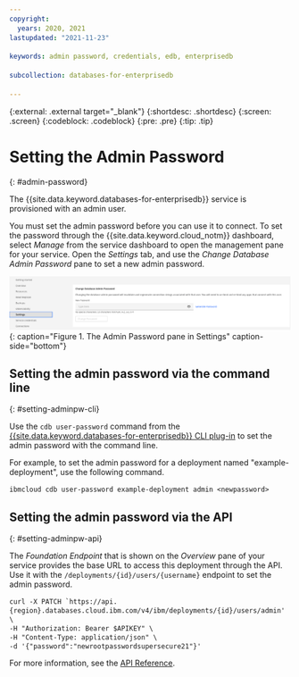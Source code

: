 ```yaml
---
copyright:
  years: 2020, 2021
lastupdated: "2021-11-23"

keywords: admin password, credentials, edb, enterprisedb

subcollection: databases-for-enterprisedb

---
```


{:external: .external target="_blank"}
{:shortdesc: .shortdesc}
{:screen: .screen}
{:codeblock: .codeblock}
{:pre: .pre}
{:tip: .tip}

# Setting the Admin Password
{: #admin-password}

The {{site.data.keyword.databases-for-enterprisedb}} service is provisioned with an admin user.

You must set the admin password before you can use it to connect. To set the password through the {{site.data.keyword.cloud_notm}} dashboard, select _Manage_ from the service dashboard to open the management pane for your service. Open the _Settings_ tab, and use the _Change Database Admin Password_ pane to set a new admin password.

![The Admin Password pane in Settings](images/settings-admin-password.png){: caption="Figure 1. The Admin Password pane in Settings" caption-side="bottom"}

## Setting the admin password via the command line
{: #setting-adminpw-cli}

Use the `cdb user-password` command from the [{{site.data.keyword.databases-for-enterprisedb}} CLI plug-in](/docs/databases-cli-plugin?topic=databases-cli-plugin-cdb-reference) to set the admin password with the command line.

For example, to set the admin password for a deployment named "example-deployment", use the following command.
```shell
ibmcloud cdb user-password example-deployment admin <newpassword>
```

## Setting the admin password via the API
{: #setting-adminpw-api}

The _Foundation Endpoint_ that is shown on the _Overview_ pane of your service provides the base URL to access this deployment through the API. Use it with the `/deployments/{id}/users/{username}` endpoint to set the admin password.

```shell
curl -X PATCH `https://api.{region}.databases.cloud.ibm.com/v4/ibm/deployments/{id}/users/admin' \
-H "Authorization: Bearer $APIKEY" \
-H "Content-Type: application/json" \
-d '{"password":"newrootpasswordsupersecure21"}'
```

For more information, see the [API Reference](https://{DomainName}/apidocs/cloud-databases-api#set-database-level-user-s-password).

